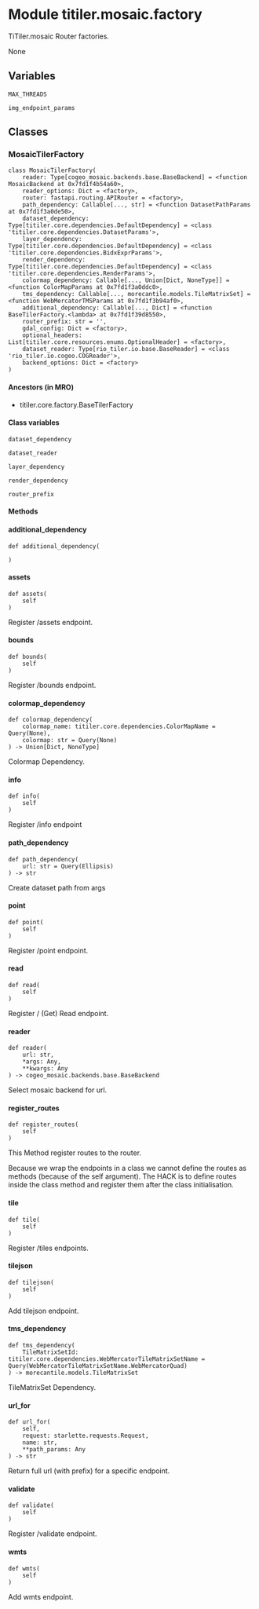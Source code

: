 # Module titiler.mosaic.factory

TiTiler.mosaic Router factories.

None

## Variables

```python3
MAX_THREADS
```

```python3
img_endpoint_params
```

## Classes

### MosaicTilerFactory

```python3
class MosaicTilerFactory(
    reader: Type[cogeo_mosaic.backends.base.BaseBackend] = <function MosaicBackend at 0x7fd1f4b54a60>,
    reader_options: Dict = <factory>,
    router: fastapi.routing.APIRouter = <factory>,
    path_dependency: Callable[..., str] = <function DatasetPathParams at 0x7fd1f3a0de50>,
    dataset_dependency: Type[titiler.core.dependencies.DefaultDependency] = <class 'titiler.core.dependencies.DatasetParams'>,
    layer_dependency: Type[titiler.core.dependencies.DefaultDependency] = <class 'titiler.core.dependencies.BidxExprParams'>,
    render_dependency: Type[titiler.core.dependencies.DefaultDependency] = <class 'titiler.core.dependencies.RenderParams'>,
    colormap_dependency: Callable[..., Union[Dict, NoneType]] = <function ColorMapParams at 0x7fd1f3a0ddc0>,
    tms_dependency: Callable[..., morecantile.models.TileMatrixSet] = <function WebMercatorTMSParams at 0x7fd1f3b94af0>,
    additional_dependency: Callable[..., Dict] = <function BaseTilerFactory.<lambda> at 0x7fd1f39d8550>,
    router_prefix: str = '',
    gdal_config: Dict = <factory>,
    optional_headers: List[titiler.core.resources.enums.OptionalHeader] = <factory>,
    dataset_reader: Type[rio_tiler.io.base.BaseReader] = <class 'rio_tiler.io.cogeo.COGReader'>,
    backend_options: Dict = <factory>
)
```

#### Ancestors (in MRO)

* titiler.core.factory.BaseTilerFactory

#### Class variables

```python3
dataset_dependency
```

```python3
dataset_reader
```

```python3
layer_dependency
```

```python3
render_dependency
```

```python3
router_prefix
```

#### Methods

    
#### additional_dependency

```python3
def additional_dependency(
    
)
```

    

    
#### assets

```python3
def assets(
    self
)
```

    
Register /assets endpoint.

    
#### bounds

```python3
def bounds(
    self
)
```

    
Register /bounds endpoint.

    
#### colormap_dependency

```python3
def colormap_dependency(
    colormap_name: titiler.core.dependencies.ColorMapName = Query(None),
    colormap: str = Query(None)
) -> Union[Dict, NoneType]
```

    
Colormap Dependency.

    
#### info

```python3
def info(
    self
)
```

    
Register /info endpoint

    
#### path_dependency

```python3
def path_dependency(
    url: str = Query(Ellipsis)
) -> str
```

    
Create dataset path from args

    
#### point

```python3
def point(
    self
)
```

    
Register /point endpoint.

    
#### read

```python3
def read(
    self
)
```

    
Register / (Get) Read endpoint.

    
#### reader

```python3
def reader(
    url: str,
    *args: Any,
    **kwargs: Any
) -> cogeo_mosaic.backends.base.BaseBackend
```

    
Select mosaic backend for url.

    
#### register_routes

```python3
def register_routes(
    self
)
```

    
This Method register routes to the router.

Because we wrap the endpoints in a class we cannot define the routes as
methods (because of the self argument). The HACK is to define routes inside
the class method and register them after the class initialisation.

    
#### tile

```python3
def tile(
    self
)
```

    
Register /tiles endpoints.

    
#### tilejson

```python3
def tilejson(
    self
)
```

    
Add tilejson endpoint.

    
#### tms_dependency

```python3
def tms_dependency(
    TileMatrixSetId: titiler.core.dependencies.WebMercatorTileMatrixSetName = Query(WebMercatorTileMatrixSetName.WebMercatorQuad)
) -> morecantile.models.TileMatrixSet
```

    
TileMatrixSet Dependency.

    
#### url_for

```python3
def url_for(
    self,
    request: starlette.requests.Request,
    name: str,
    **path_params: Any
) -> str
```

    
Return full url (with prefix) for a specific endpoint.

    
#### validate

```python3
def validate(
    self
)
```

    
Register /validate endpoint.

    
#### wmts

```python3
def wmts(
    self
)
```

    
Add wmts endpoint.